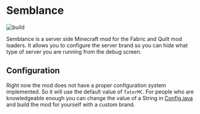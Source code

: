 # Semblance
![build](https://github.com/EcoBuilder13/Semblance/workflows/Actions/badge.svg)

Semblance is a server side Minecraft mod for the Fabric and Quilt mod loaders. It allows you to configure the server brand so you can hide what type of server you are running from the debug screen.

## Configuration
Right now the mod does not have a proper configuration system implemented. So it will use the default value of `TaterMC`. For people who are knowledgeable enough you can change the value of a String in [Config.java](https://github.com/EcoBuilder13/Semblance) and build the mod for yourself with a custom brand.

